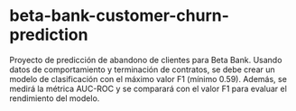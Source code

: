 # beta-bank-customer-churn-prediction
Proyecto de predicción de abandono de clientes para Beta Bank. Usando datos de comportamiento y terminación de contratos, se debe crear un modelo de clasificación con el máximo valor F1 (mínimo 0.59). Además, se medirá la métrica AUC-ROC y se comparará con el valor F1 para evaluar el rendimiento del modelo.
